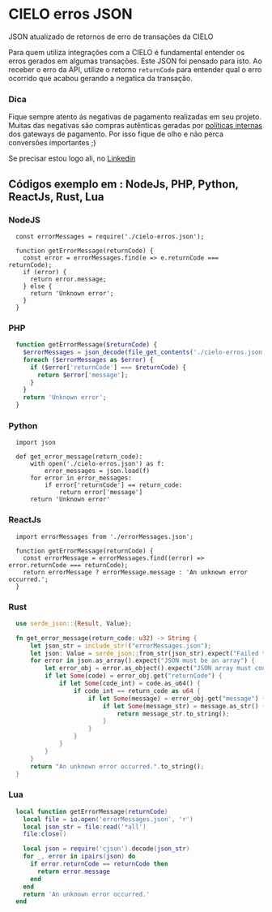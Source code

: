 # CIELO erros JSON
JSON atualizado de retornos de erro de transações da CIELO

Para quem utiliza integrações com a CIELO é fundamental entender os erros gerados em algumas transações.
Este JSON foi pensado para isto. Ao receber o erro da API, utilize o retorno `returnCode` para entender qual o erro ocorrido que acabou gerando a negatica da transação.

### Dica
Fique sempre atento ás negativas de pagamento realizadas em seu projeto. Muitas das negativas são compras autênticas geradas por <u>políticas internas</u> dos gateways de pagamento. Por isso fique de olho e não perca conversões importantes ;)

Se precisar estou logo ali, no <a href="https://www.linkedin.com/in/olavo-mello/" target="_blank">Linkedin</a>

## Códigos exemplo em : <b>NodeJs, PHP, Python, ReactJs, Rust, Lua</b>

### NodeJS
```nodejs
  const errorMessages = require('./cielo-erros.json');

  function getErrorMessage(returnCode) {
    const error = errorMessages.find(e => e.returnCode === returnCode);
    if (error) {
      return error.message;
    } else {
      return 'Unknown error';
    }
  }
```

### PHP
```php
  function getErrorMessage($returnCode) {
    $errorMessages = json_decode(file_get_contents('./cielo-erros.json'), true);
    foreach ($errorMessages as $error) {
      if ($error['returnCode'] === $returnCode) {
        return $error['message'];
      }
    }
    return 'Unknown error';
  }
```

### Python
```phyton
  import json

  def get_error_message(return_code):
      with open('./cielo-erros.json') as f:
          error_messages = json.load(f)
      for error in error_messages:
          if error['returnCode'] == return_code:
              return error['message']
      return 'Unknown error'
```

### ReactJs
```reacjs
  import errorMessages from './errorMessages.json';

  function getErrorMessage(returnCode) {
    const errorMessage = errorMessages.find((error) => error.returnCode === returnCode);
    return errorMessage ? errorMessage.message : 'An unknown error occurred.';
  }
```

### Rust
```rust
  use serde_json::{Result, Value};

  fn get_error_message(return_code: u32) -> String {
      let json_str = include_str!("errorMessages.json");
      let json: Value = serde_json::from_str(json_str).expect("Failed to deserialize JSON");
      for error in json.as_array().expect("JSON must be an array") {
          let error_obj = error.as_object().expect("JSON array must contain objects");
          if let Some(code) = error_obj.get("returnCode") {
              if let Some(code_int) = code.as_u64() {
                  if code_int == return_code as u64 {
                      if let Some(message) = error_obj.get("message") {
                          if let Some(message_str) = message.as_str() {
                              return message_str.to_string();
                          }
                      }
                  }
              }
          }
      }
      return "An unknown error occurred.".to_string();
  }
```

### Lua
```lua
  local function getErrorMessage(returnCode)
    local file = io.open('errorMessages.json', 'r')
    local json_str = file:read('*all')
    file:close()

    local json = require('cjson').decode(json_str)
    for _, error in ipairs(json) do
      if error.returnCode == returnCode then
        return error.message
      end
    end
    return 'An unknown error occurred.'
  end
```